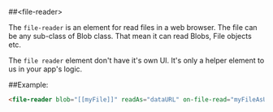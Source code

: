 ##&lt;file-reader&gt;

The `file-reader` is an element for read files in a web browser.
The file can be any sub-class of Blob class. That mean it can read Blobs, File objects etc.

The `file reader` element don't have it's own UI. It's only a helper element to us in your 
app's logic.

##Example:
```html
<file-reader blob="[[myFile]]" readAs="dataURL" on-file-read="myFileAsURL" auto></file-reader>
```